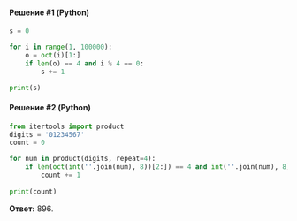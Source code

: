 #### Решение #1 (Python)
```python
s = 0

for i in range(1, 100000):
    o = oct(i)[1:]
    if len(o) == 4 and i % 4 == 0:
        s += 1

print(s)
```
#### Решение #2 (Python)
```python
from itertools import product
digits = '01234567'
count = 0

for num in product(digits, repeat=4):
    if len(oct(int(''.join(num), 8))[2:]) == 4 and int(''.join(num), 8) % 4 == 0:
        count += 1
        
print(count)
```
**Ответ:** 896.
